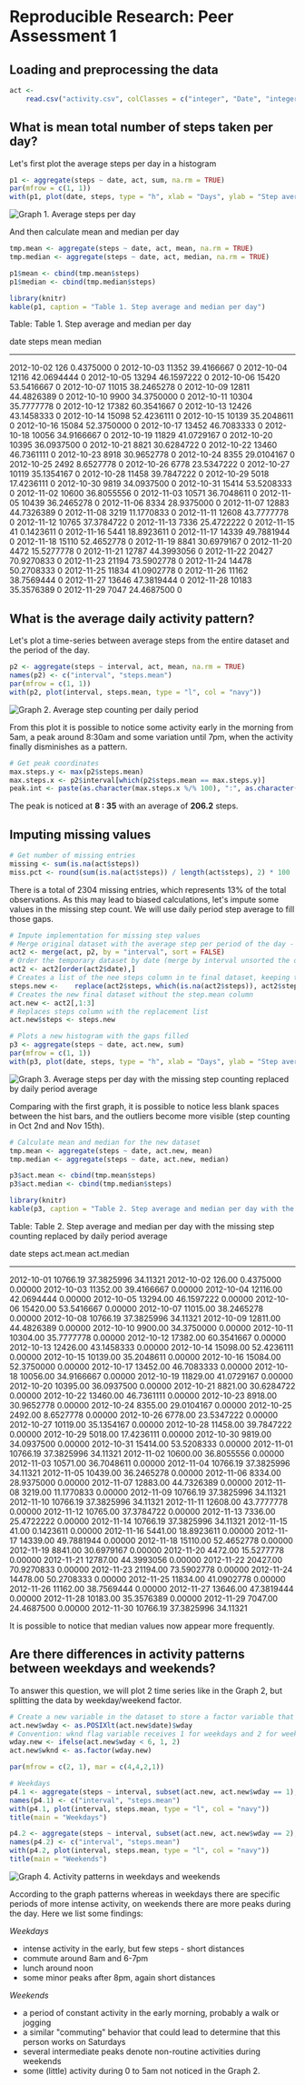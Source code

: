 # Reproducible Research: Peer Assessment 1


## Loading and preprocessing the data

```r
act <-
	read.csv("activity.csv", colClasses = c("integer", "Date", "integer"))
```

## What is mean total number of steps taken per day?
Let's first plot the average steps per day in a histogram

```r
p1 <- aggregate(steps ~ date, act, sum, na.rm = TRUE)
par(mfrow = c(1, 1))
with(p1, plot(date, steps, type = "h", xlab = "Days", ylab = "Step average", col = "navy"))
```

![Graph 1. Average steps per day](PA1_template_files/figure-html/unnamed-chunk-2-1.png)

And then calculate mean and median per day

```r
tmp.mean <- aggregate(steps ~ date, act, mean, na.rm = TRUE)
tmp.median <- aggregate(steps ~ date, act, median, na.rm = TRUE)

p1$mean <- cbind(tmp.mean$steps)
p1$median <- cbind(tmp.median$steps)

library(knitr)
kable(p1, caption = "Table 1. Step average and median per day")
```



Table: Table 1. Step average and median per day

date          steps         mean   median
-----------  ------  -----------  -------
2012-10-02      126    0.4375000        0
2012-10-03    11352   39.4166667        0
2012-10-04    12116   42.0694444        0
2012-10-05    13294   46.1597222        0
2012-10-06    15420   53.5416667        0
2012-10-07    11015   38.2465278        0
2012-10-09    12811   44.4826389        0
2012-10-10     9900   34.3750000        0
2012-10-11    10304   35.7777778        0
2012-10-12    17382   60.3541667        0
2012-10-13    12426   43.1458333        0
2012-10-14    15098   52.4236111        0
2012-10-15    10139   35.2048611        0
2012-10-16    15084   52.3750000        0
2012-10-17    13452   46.7083333        0
2012-10-18    10056   34.9166667        0
2012-10-19    11829   41.0729167        0
2012-10-20    10395   36.0937500        0
2012-10-21     8821   30.6284722        0
2012-10-22    13460   46.7361111        0
2012-10-23     8918   30.9652778        0
2012-10-24     8355   29.0104167        0
2012-10-25     2492    8.6527778        0
2012-10-26     6778   23.5347222        0
2012-10-27    10119   35.1354167        0
2012-10-28    11458   39.7847222        0
2012-10-29     5018   17.4236111        0
2012-10-30     9819   34.0937500        0
2012-10-31    15414   53.5208333        0
2012-11-02    10600   36.8055556        0
2012-11-03    10571   36.7048611        0
2012-11-05    10439   36.2465278        0
2012-11-06     8334   28.9375000        0
2012-11-07    12883   44.7326389        0
2012-11-08     3219   11.1770833        0
2012-11-11    12608   43.7777778        0
2012-11-12    10765   37.3784722        0
2012-11-13     7336   25.4722222        0
2012-11-15       41    0.1423611        0
2012-11-16     5441   18.8923611        0
2012-11-17    14339   49.7881944        0
2012-11-18    15110   52.4652778        0
2012-11-19     8841   30.6979167        0
2012-11-20     4472   15.5277778        0
2012-11-21    12787   44.3993056        0
2012-11-22    20427   70.9270833        0
2012-11-23    21194   73.5902778        0
2012-11-24    14478   50.2708333        0
2012-11-25    11834   41.0902778        0
2012-11-26    11162   38.7569444        0
2012-11-27    13646   47.3819444        0
2012-11-28    10183   35.3576389        0
2012-11-29     7047   24.4687500        0


## What is the average daily activity pattern?
Let's plot a time-series between average steps from the entire dataset and the period of the day.

```r
p2 <- aggregate(steps ~ interval, act, mean, na.rm = TRUE)
names(p2) <- c("interval", "steps.mean")
par(mfrow = c(1, 1))
with(p2, plot(interval, steps.mean, type = "l", col = "navy"))
```

![Graph 2. Average step counting per daily period](PA1_template_files/figure-html/unnamed-chunk-4-1.png)

From this plot it is possible to notice some activity early in the morning from 5am, a peak around 8:30am and some variation until 7pm, when the activity finally disminishes as a pattern.


```r
# Get peak coordinates
max.steps.y <- max(p2$steps.mean)
max.steps.x <- p2$interval[which(p2$steps.mean == max.steps.y)]
peak.int <- paste(as.character(max.steps.x %/% 100), ":", as.character(max.steps.x %% 100))
```


The peak is noticed at **8 : 35** with an average of **206.2** steps.

## Imputing missing values

```r
# Get number of missing entries
missing <- sum(is.na(act$steps))
miss.pct <- round(sum(is.na(act$steps)) / length(act$steps), 2) * 100
```

There is a total of 2304 missing entries, which represents 13% of the total observations. As this may lead to biased calculations, let's impute some values in the missing step count. We will use daily period step average to fill those gaps.


```r
# Impute implementation for missing step values
# Merge original dataset with the average step per period of the day - these will be the default values for the gaps
act2 <- merge(act, p2, by = "interval", sort = FALSE)
# Order the temporary dataset by date (merge by interval unsorted the dataset, which could cause problems in the replacements)
act2 <- act2[order(act2$date),]
# Creates a list of the nee steps column in te final dataset, keeping the existing values and replacing the missing ones by its corresponding period's step average
steps.new <-	replace(act2$steps, which(is.na(act2$steps)), act2$steps.mean[which(is.na(act2$steps))])
# Creates the new final dataset without the step.mean column
act.new <- act2[,1:3]
# Replaces steps column with the replacement list
act.new$steps <- steps.new
```

```r
# Plots a new histogram with the gaps filled
p3 <- aggregate(steps ~ date, act.new, sum)
par(mfrow = c(1, 1))
with(p3, plot(date, steps, type = "h", xlab = "Days", ylab = "Step average", col = "navy"))
```

![Graph 3. Average steps per day with the missing step counting replaced by daily period average](PA1_template_files/figure-html/unnamed-chunk-8-1.png)

Comparing with the first graph, it is possible to notice less blank spaces between the hist bars, and the outliers become more visible (step counting in Oct 2nd and Nov 15th).


```r
# Calculate mean and median for the new dataset
tmp.mean <- aggregate(steps ~ date, act.new, mean)
tmp.median <- aggregate(steps ~ date, act.new, median)

p3$act.mean <- cbind(tmp.mean$steps)
p3$act.median <- cbind(tmp.median$steps)

library(knitr)
kable(p3, caption = "Table 2. Step average and median per day with the missing step counting replaced by daily period average")
```



Table: Table 2. Step average and median per day with the missing step counting replaced by daily period average

date             steps     act.mean   act.median
-----------  ---------  -----------  -----------
2012-10-01    10766.19   37.3825996     34.11321
2012-10-02      126.00    0.4375000      0.00000
2012-10-03    11352.00   39.4166667      0.00000
2012-10-04    12116.00   42.0694444      0.00000
2012-10-05    13294.00   46.1597222      0.00000
2012-10-06    15420.00   53.5416667      0.00000
2012-10-07    11015.00   38.2465278      0.00000
2012-10-08    10766.19   37.3825996     34.11321
2012-10-09    12811.00   44.4826389      0.00000
2012-10-10     9900.00   34.3750000      0.00000
2012-10-11    10304.00   35.7777778      0.00000
2012-10-12    17382.00   60.3541667      0.00000
2012-10-13    12426.00   43.1458333      0.00000
2012-10-14    15098.00   52.4236111      0.00000
2012-10-15    10139.00   35.2048611      0.00000
2012-10-16    15084.00   52.3750000      0.00000
2012-10-17    13452.00   46.7083333      0.00000
2012-10-18    10056.00   34.9166667      0.00000
2012-10-19    11829.00   41.0729167      0.00000
2012-10-20    10395.00   36.0937500      0.00000
2012-10-21     8821.00   30.6284722      0.00000
2012-10-22    13460.00   46.7361111      0.00000
2012-10-23     8918.00   30.9652778      0.00000
2012-10-24     8355.00   29.0104167      0.00000
2012-10-25     2492.00    8.6527778      0.00000
2012-10-26     6778.00   23.5347222      0.00000
2012-10-27    10119.00   35.1354167      0.00000
2012-10-28    11458.00   39.7847222      0.00000
2012-10-29     5018.00   17.4236111      0.00000
2012-10-30     9819.00   34.0937500      0.00000
2012-10-31    15414.00   53.5208333      0.00000
2012-11-01    10766.19   37.3825996     34.11321
2012-11-02    10600.00   36.8055556      0.00000
2012-11-03    10571.00   36.7048611      0.00000
2012-11-04    10766.19   37.3825996     34.11321
2012-11-05    10439.00   36.2465278      0.00000
2012-11-06     8334.00   28.9375000      0.00000
2012-11-07    12883.00   44.7326389      0.00000
2012-11-08     3219.00   11.1770833      0.00000
2012-11-09    10766.19   37.3825996     34.11321
2012-11-10    10766.19   37.3825996     34.11321
2012-11-11    12608.00   43.7777778      0.00000
2012-11-12    10765.00   37.3784722      0.00000
2012-11-13     7336.00   25.4722222      0.00000
2012-11-14    10766.19   37.3825996     34.11321
2012-11-15       41.00    0.1423611      0.00000
2012-11-16     5441.00   18.8923611      0.00000
2012-11-17    14339.00   49.7881944      0.00000
2012-11-18    15110.00   52.4652778      0.00000
2012-11-19     8841.00   30.6979167      0.00000
2012-11-20     4472.00   15.5277778      0.00000
2012-11-21    12787.00   44.3993056      0.00000
2012-11-22    20427.00   70.9270833      0.00000
2012-11-23    21194.00   73.5902778      0.00000
2012-11-24    14478.00   50.2708333      0.00000
2012-11-25    11834.00   41.0902778      0.00000
2012-11-26    11162.00   38.7569444      0.00000
2012-11-27    13646.00   47.3819444      0.00000
2012-11-28    10183.00   35.3576389      0.00000
2012-11-29     7047.00   24.4687500      0.00000
2012-11-30    10766.19   37.3825996     34.11321

It is possible to notice that median values now appear more frequently.

## Are there differences in activity patterns between weekdays and weekends?

To answer this question, we will plot 2 time series like in the Graph 2, but splitting the data by weekday/weekend factor.


```r
# Create a new variable in the dataset to store a factor variable that determines either the observation was taken in a weekday or weekend
act.new$wday <- as.POSIXlt(act.new$date)$wday
# Convention: wknd flag variable receives 1 for weekdays and 2 for weekends
wday.new <-	ifelse(act.new$wday < 6, 1, 2)
act.new$wknd <- as.factor(wday.new)
```

```r
par(mfrow = c(2, 1), mar = c(4,4,2,1))

# Weekdays
p4.1 <- aggregate(steps ~ interval, subset(act.new, act.new$wday == 1), mean, na.rm = TRUE)
names(p4.1) <- c("interval", "steps.mean")
with(p4.1, plot(interval, steps.mean, type = "l", col = "navy"))
title(main = "Weekdays")

p4.2 <- aggregate(steps ~ interval, subset(act.new, act.new$wday == 2), mean, na.rm = TRUE)
names(p4.2) <- c("interval", "steps.mean")
with(p4.2, plot(interval, steps.mean, type = "l", col = "navy"))
title(main = "Weekends")
```

![Graph 4. Activity patterns in weekdays and weekends](PA1_template_files/figure-html/unnamed-chunk-11-1.png)

According to the graph patterns whereas in weekdays there are specific periods of more intense activity, on weekends there are more peaks during the day. Here we list some findings:

*Weekdays*

* intense activity in the early, but few steps - short distances
* commute around 8am and 6-7pm
* lunch around noon
* some minor peaks after 8pm, again short distances

*Weekends*

* a period of constant activity in the early morning, probably a walk or jogging
* a similar "commuting" behavior that could lead to determine that this person works on Saturdays
* several intermediate peaks denote non-routine activities during weekends
* some (little) activity during 0 to 5am not noticed in the Graph 2.
